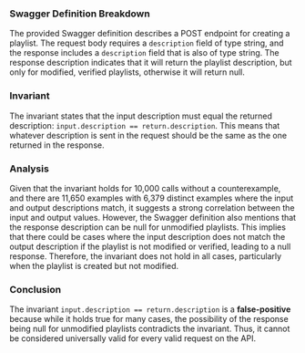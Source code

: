 ### Swagger Definition Breakdown
The provided Swagger definition describes a POST endpoint for creating a playlist. The request body requires a `description` field of type string, and the response includes a `description` field that is also of type string. The response description indicates that it will return the playlist description, but only for modified, verified playlists, otherwise it will return null.

### Invariant
The invariant states that the input description must equal the returned description: `input.description == return.description`. This means that whatever description is sent in the request should be the same as the one returned in the response.

### Analysis
Given that the invariant holds for 10,000 calls without a counterexample, and there are 11,650 examples with 6,379 distinct examples where the input and output descriptions match, it suggests a strong correlation between the input and output values. However, the Swagger definition also mentions that the response description can be null for unmodified playlists. This implies that there could be cases where the input description does not match the output description if the playlist is not modified or verified, leading to a null response. Therefore, the invariant does not hold in all cases, particularly when the playlist is created but not modified.

### Conclusion
The invariant `input.description == return.description` is a **false-positive** because while it holds true for many cases, the possibility of the response being null for unmodified playlists contradicts the invariant. Thus, it cannot be considered universally valid for every valid request on the API.
